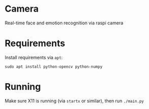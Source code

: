 # Camera
Real-time face and emotion recognition via raspi camera

# Requirements
Install requirements via `apt`:

`sudo apt install python-opencv python-numpy`

# Running
Make sure X11 is running (via `startx` or similar), then run `./main.py`